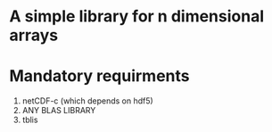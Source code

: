 # A simple library for n dimensional arrays

# Mandatory requirments
1) netCDF-c (which depends on hdf5)
2) ANY BLAS LIBRARY
3) tblis 

